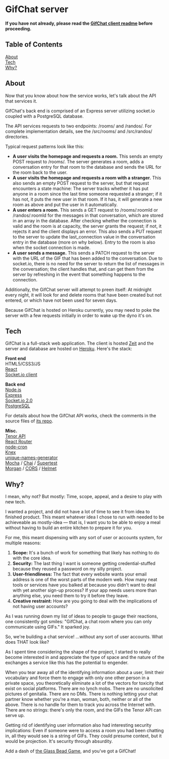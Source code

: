 # GifChat server

**If you have not already, please read the [GifChat client readme](https://github.com/bradbautista/gifchat-client) before proceeding.**

## Table of Contents
[About](#about)
<br>
[Tech](#tech)
<br>
[Why?](#why)
 

<a name="about"></a>
## About

Now that you know about how the service works, let's talk about the API that services it.

GifChat's back end is comprised of an Express server utilizing socket.io coupled with a PostgreSQL database.

The API services requests to two endpoints: /rooms/ and /randos/. For complete implementation details, see the /src/rooms/ and /src/randos/ directories.

Typical request patterns look like this:

* **A user visits the homepage and requests a room.**  This sends an empty POST request to /rooms/. The server generates a room, adds a conversation entry for that room to the database and sends the URL for the room back to the user.
* **A user visits the homepage and requests a room with a stranger.** This also sends an empty POST request to the server, but that request encounters a state machine: The server tracks whether it has put anyone in a room since the last time someone requested a stranger; if it has not, it puts the new user in that room. If it has, it will generate a new room as above and put the user in it automatically.
* **A user enters a room.** This sends a GET request to /rooms/:roomId or /randos/:roomId for the messages in that conversation, which are stored in an array in the database. After checking whether the connection is valid and the room is at capacity, the server grants the request; if not, it rejects it and the client displays an error. This also sends a PUT request to the server to update the last_connection value in the conversation entry in the database (more on why below). Entry to the room is also when the socket connection is made.
* **A user sends a message.** This sends a PATCH request to the server with the URL of the GIF that has been added to the conversation. Due to socket.io, there is no need for the server to return the list of messages in the conversation; the client handles that, and can get them from the server by refreshing in the event that something happens to the connection.

Additionally, the GifChat server will attempt to preen itself: At midnight every night, it will look for and delete rooms that have been created but not entered, or which have not been used for seven days.

Because GifChat is hosted on Heroku currently, you may need to poke the server with a few requests initially in order to wake up the dyno it's on.

<a name="tech"></a>
## Tech

GifChat is a full-stack web application. The client is hosted [Zeit](https://zeit.co/home) and the server and database are hosted on [Heroku](https://www.heroku.com). Here's the stack:

**Front end**
<br>
HTML5/CSS3/JS
<br>
[React](https://reactjs.org/)
<br>
[Socket.io client](https://socket.io/)

**Back end**
<br>
[Node.js](https://nodejs.org/en/)
<br>
[Express](https://expressjs.com/)
<br>
[Socket.io 2.0](https://socket.io/)
<br>
[PostgreSQL](https://www.postgresql.org/)

For details about how the GifChat API works, check the comments in the source files of [its repo](https://github.com/bradbautista/gifchat-api).

**Misc.**
<br>
[Tenor API](https://tenor.com/gifapi)
<br>
[React Router](https://reacttraining.com/react-router/)
<br>
[node-cron](https://github.com/node-cron/node-cron)
<br>
[Knex](https://knexjs.org/)
<br>
[unique-names-generator](https://github.com/andreasonny83/unique-names-generator#readme)
<br>
[Mocha](https://mochajs.org/) / [Chai](https://www.chaijs.com/) / [Supertest](https://github.com/visionmedia/supertest)
<br>
[Morgan](https://github.com/expressjs/morgan) / [CORS](https://github.com/expressjs/cors) / [Helmet](https://github.com/helmetjs/helmet)

<a name="why"></a>
## Why?

I mean, why not? But mostly: Time, scope, appeal, and a desire to play with new tech.

I wanted a project, and did not have a lot of time to see it from idea to finished product. This meant whatever idea I chose to run with needed to be achieveable as mostly-idea — that is, I want you to be able to enjoy a meal without having to build an entire kitchen to prepare it for you.

For me, this meant dispensing with any sort of user or accounts system, for multiple reasons:
1. **Scope:** It's a bunch of work for something that likely has nothing to do with the core idea. 
2. **Security:** The last thing I want is someone getting credential-stuffed because they reused a password on my silly project.
3. **User-friendliness:** The fact that every website wants your email address is one of the worst parts of the modern web. How many neat tools or services have you balked at because you didn't want to deal with yet another sign-up process? If your app needs users more than anything else, you need them to try it before they leave.
4. **Creative restraint:** How are you going to deal with the implications of not having user accounts?

As I was running down my list of ideas to people to gauge their reactions, one consistently got smiles: "GifChat, a chat room where you can only communicate using GIFs." It sparked joy.

So, we're building a chat service! ...without any sort of user accounts. What does THAT look like?

As I spent time considering the shape of the project, I started to really become interested in and appreciate the type of space and the nature of the exchanges a service like this has the potential to engender. 

When you tear away all of the identifying information about a user, limit their vocabulary and force them to engage with only one other person in a private space, you theoretically eliminate a lot of the vectors for toxicity that exist on social platforms. There are no lynch mobs. There are no unsolicited pictures of genitalia. There are no DMs. There is nothing letting your chat partner know whether you're a man, woman, both, neither or all of the above. There is no handle for them to track you across the Internet with. There are no strings: there's only the room, and the GIFs the Tenor API can serve up.

Getting rid of identifying user information also had interesting security implications: Even if someone were to access a room you had been chatting in, all they would see is a string of GIFs. They could presume context, but it would be projection. It's security through absurdity.

Add a dash of [the Glass Bead Game](https://en.wikipedia.org/wiki/The_Glass_Bead_Game#The_game), and you've got a GifChat!

